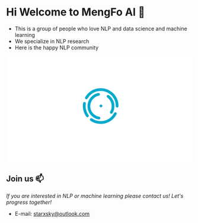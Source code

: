 # Hi Welcome to MengFo AI 👋

* This is a group of people who love NLP and data science and machine learning
* We specialize in NLP research
* Here is the happy NLP community

![image_logo](https://github.com/MengFo-AI/.github/blob/main/Logo/%E8%8D%89%E5%9B%BE.png)

## Join us 📫
*If you are interested in NLP or machine learning please contact us! Let's progress together!*
- E-mail: starxsky@outlook.com 
